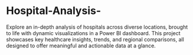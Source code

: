 # Hospital-Analysis-
Explore an in-depth analysis of hospitals across diverse locations, brought to life with dynamic visualizations in a Power BI dashboard. This project showcases key healthcare insights, trends, and regional comparisons, all designed to offer meaningful and actionable data at a glance.
